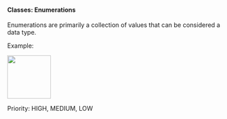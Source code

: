 <link rel="stylesheet" href="{{baseUrl}}/css/textbook.css">

<div class="website-content">

#### Classes: Enumerations

<div id="main">

Enumerations are primarily a collection of values that can be considered a data type.

<!-- <dynamic-panel src="../../../uml/classDiagrams/enumerations/topicPanel.md" header="UML: Class Diagrams: Enumerations" is-open></dynamic-panel> -->

<panel header="UML: Class Diagrams: Enumerations">
  <include src="../../../uml/classDiagrams/enumerations/topicPanel.md" />
</panel>

<p/>

<tip-box>

Example:

<img src="{{baseUrl}}/oop/classes/enumerations/images/priority.png" height="100" />
<p/>

Priority: HIGH, MEDIUM, LOW

</tip-box>


<!-- extras ------------------------------------------------------------------------------------ -->

<panel header=":paperclip: Extras" expandable type="seamless" expanded>

  <panel header=":mortar_board: Learning Outcomes" expandable type="seamless">
    <include src="exercises.md" />
  </panel>

  <panel header=":package: Resources" expandable type="seamless">
    <include src="resources.md" />
  </panel>

</panel>

</div>
</div>
